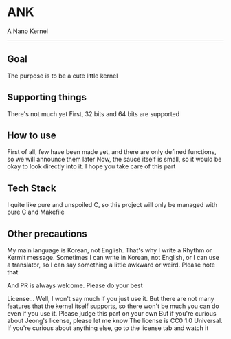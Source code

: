 # ANK

A Nano Kernel

------

## Goal

The purpose is to be a cute little kernel

## Supporting things

There's not much yet 
First, 32 bits and 64 bits are supported

## How to use

First of all, few have been made yet, and there are only defined functions, so we will announce them later
Now, the sauce itself is small, so it would be okay to look directly into it.
I hope you take care of this part

## Tech Stack

I quite like pure and unspoiled C, so this project will only be managed with pure C and Makefile

## Other precautions

My main language is Korean, not English.
That's why I write a Rhythm or Kermit message. Sometimes I can write in Korean, not English, or I can use a translator, so I can say something a little awkward or weird. Please note that

And PR is always welcome. Please do your best

License... Well, I won't say much if you just use it. But there are not many features that the kernel itself supports, so there won't be much you can do even if you use it. Please judge this part on your own
But if you're curious about Jeong's license, please let me know
The license is CC0 1.0 Universal. If you're curious about anything else, go to the license tab and watch it
